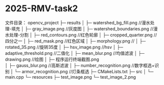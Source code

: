 # 2025-RMV-task2
文件目录：
opencv_project
├─ results
│  ├─ watershed_bg_fill.png           //漫水处理-填充
│  ├─ gray_image.png                  //灰度图
│  ├─ watershed_boundaries.png        //漫水处理-分割
│  ├─ red_contours.png                //红色轮廓
│  ├─ cropped_quarter.png             //四分之一
│  ├─ red_mask.png                    //红色区域
│  ├─ morphology.png                  //
│  ├─ rotated_35.png                  //旋转35度
│  ├─ hsv_image.png                   //hsv
│  ├─ adaptive_threshold.png          //二值化
│  ├─ mean_blur.png                   //均值滤波
│  ├─ drawing.png                     //绘图
│  ├─ 程序运行终端截图.png             
│  ├─ gauss_blur.png                  //高斯滤波
│  ├─ number_recognition.png          //数字框选+识别
│  └─ armor_recognition.png           //灯条框选
├─ CMakeLists.txt
├─ src
│  └─ main.cpp
└─ resources
   ├─ test_image.png
   └─ test_image_2.png
